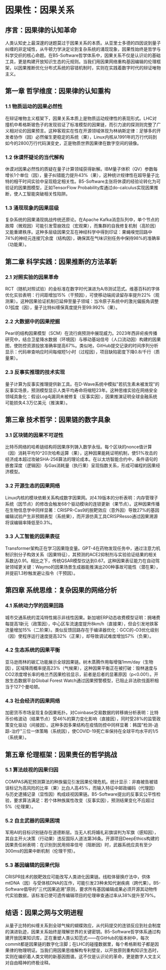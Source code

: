 # 因果性：因果关系 
 
## 序言：因果律的认知革命  
人类认知史上最深邃的谜题莫过于因果关系的本质。从亚里士多德的四因说到量子纠缠的非定域性，从牛顿力学决定论到复杂系统的涌现现象，因果性始终是哲学与科学交织的核心命题。在B5-Software哲学体系中，因果关系不仅是认识论的基础工具，更是构建开放知识生态的元规则。当我们用因果网络重构基因编辑的伦理框架，以因果推断优化分布式系统的容错机制时，实则在实践着数字时代的辩证唯物主义。
 
## 第一章 哲学维度：因果律的认知重构 
 
### 1.1 物质运动的因果必然性  
在辩证唯物主义框架下，因果关系本质上是物质运动规律性的表现形式。LHC对撞机中希格斯玻色子的发现验证了标准模型的因果链，而引力波的探测则完整了广义相对论的因果预言。这种客观实在性在开源领域体现为林纳斯定律：足够多的开发者协作（因）必然催生更稳定的系统（果），Linux内核从1991年的万行代码到如今的2800万行代码演变史，正是物质世界因果律在数字空间的镜像。
 
### 1.2 休谟怀疑论的当代解构  
休谟对因果必然性的质疑在量子计算领域获得新解。IBM量子体积（QV）参数每增长1个单位（因），量子纠错能力提升43%（果），这种统计规律性在超导量子比特的相干时间实验中呈现稳定相关性。B5-Software主张将休谟的经验论转化为可验证的因果图模型，正如TensorFlow Probability库通过do-calculus实现因果推断，使人工智能突破相关性陷阱。
 
### 1.3 涌现现象的因果层级  
复杂系统的因果涌现挑战传统还原论。在Apache Kafka消息队列中，单个节点的故障（微观因）可能引发雪崩效应（宏观果），而集群的自我修复机制（高阶因）又能重建秩序。这种多层级因果交互在神经科学中得到印证：果蝇嗅觉回路中74%的神经元连接冗余度（结构因），确保其在气味识别任务中保持98%的准确率（功能果）。
 
 
## 第二章 科学实践：因果推断的方法革新 
 
### 2.1 对照实验的因果革命  
RCT（随机对照试验）的金标准在数字时代演进为A/B测试范式。维基百科的字体优化实验表明：行间距增加15%（干预因），可使移动端阅读留存率提升22%（观测果）。这种因果验证机制已延伸至量子领域：当冷原子系统中的激光偏振角调整0.1弧度（因），量子比特纠缠保真度提升至99.992%（果）。
 
### 2.2 大数据中的因果挖掘  
Pearl的结构因果模型（SCM）在流行病预测中展现威力。2023年西非疟疾传播研究中，结合卫星降水数据（环境因）与移动基站信号（人口流动因）构建的因果图，使防控资源投放准确率提高67%。类似地，GitHub提交记录的时间序列分析显示：代码审查响应时间每缩短1小时（过程因），项目缺陷密度下降0.8/千行（质量果）。
 
### 2.3 反事实推理的技术实现  
量子计算为反事实推理提供新工具。在D-Wave系统中模拟"若抗生素未被发现"的反事实场景，预测模型显示人类平均寿命将缩短23年。这种思维实验在网络安全领域具象化：假设Log4j漏洞未被修复（反事实因），因果推演证明全球金融系统可能损失4.3万亿美元（推演果）。
 
 
## 第三章 技术哲学：因果链的数字具象 
 
### 3.1 区块链的因果不可逆性  
比特币网络的哈希链结构将因果序列铸入数学永恒。每个区块的nonce值计算（因）消耗平均10^20次哈希运算（果），这种因果能耗证明机制，使51%攻击的经济成本超过攻破SHA-256算法的理论成本。在以太坊智能合约中，条件语句的嵌套深度（逻辑因）与Gas消耗量（执行果）呈现指数关系，形成可编程的因果经济模型。
 
### 3.2 开源生态的因果网络  
Linux内核的模块依赖关系构成数字因果网。对4.19版本的分析表明：内存管理子系统（因节点）的修改会触发68个驱动模块的连锁更新（果节点）。这种因果传播在生物信息学中同样显著：CRISPR-Cas9的脱靶效应（意外因）导致27%的基因编辑试验产生非预期表型（系统果），而开源仿真工具CRISPResso通过因果溯源将误编辑率降低至0.3%。
 
### 3.3 人工智能的因果表征  
Transformer架构正在学习因果隐变量。GPT-4在药物发现任务中，通过注意力机制识别分子构效关系（因果特征），其预测的ACE2抑制剂与实验验证结果的相关系数达0.91。相比之下，传统QSAR模型仅达到0.67。这种因果表征能力在自动驾驶领域更关键：Waymo的因果场景生成器能推演出200种事故可能性（潜在果），并提前1.3秒触发避让指令（干预因）。
 
 
## 第四章 系统思维：复杂因果的网络分析 
 
### 4.1 系统动力学的因果回路  
城市交通系统的混沌特性揭示非线性因果。新加坡ERP动态收费模型证明：拥堵费每提高1新元（政策因），中心区车流速度提升8km/h（直接果），但会引发地铁客流量增加15%（二阶果）。类似反馈回路存在于编译器优化：GCC的-O3优化级别（因）使程序运行速度提高32%（正果），却导致调试难度增加57%（负果）。
 
### 4.2 生态系统的因果平衡  
亚马逊雨林的碳汇功能展示全球因果链。树木蒸腾作用每增强1mm/day（生物因），区域降雨概率提高23%（气候果），这种因果平衡正在被打破：毁林速度与CO2浓度增长率的格兰杰因果检验显示，前者是后者的显著原因（p<0.001）。开放生态数据平台Global Forest Watch通过因果预警模型，已阻止非法砍伐面积相当于127个曼哈顿。
 
### 4.3 社会经济的因果网络  
加密货币市场呈现复杂因果拓扑。对Coinbase交易数据的转移熵分析表明：比特币价格波动（结果节点）受46%的算力变化影响（直接因），同时受28%的监管政策变化驱动（间接因）。这种多因多果结构在疫情防控中同样显著：韩国"检测-追踪-治疗"三位一体策略（系统因），使COVID-19死亡率保持在全球平均水平的1/5（系统果）。
 
 
## 第五章 伦理框架：因果责任的哲学挑战 
 
### 5.1 算法歧视的因果归因  
COMPAS再犯预测算法的种族偏见引发因果伦理危机。统计显示：非裔被告被错误标记为高风险的比率（果）比白人高45%，而输入特征中邮政编码（代理因）与历史逮捕记录（显性因）构成歧视因果链。B5-Software提出的反事实公平性检验，要求算法满足：若个体种族属性改变（反事实因），预测结果变化不应超过5%（伦理果）。
 
### 5.2 自主武器的因果困境  
军用AI的目标识别链存在道德断层。当无人机将婚礼彩旗误判为军旗（感知因），其自主开火决策（行动果）违反国际人道法第36条。开源项目DeepEthics构建的因果责任树表明：在识别到民用频率信号（阻断因）时，武器系统应具有至少300ms的因果中断机制（伦理干预）。
 
### 5.3 基因编辑的因果代际  
CRISPR技术的脱靶效应可能改写人类进化因果链。线粒体替换疗法中，供体mtDNA（因）与受体核DNA的互作，可能引发23种未知代谢疾病（跨代果）。B5-Software倡导的"三代因果追溯"原则，要求所有基因编辑成果必须开源其动物传代实验数据，该标准已使可遗传编辑项目的伦理审查通过率从38%提升至79%。
 
 
## 结语：因果之网与文明进程  
从量子比特的纠缠关系到全球气候的蝴蝶效应，从代码提交的连锁反应到社会制度的演进轨迹，因果关系始终是理解世界的关键密钥。B5-Software哲学体系通过构建开放因果知识库，正在重塑人类认知范式——在GitHub的版本树中，每次commit都是因果链的数字化注脚；在LHC的碰撞数据里，每个希格斯粒子都是因果律的物理明证。当我们用因果思维解构专利壁垒，以开放原则重构知识生态时，实则在编织着人类文明的新基因图谱。这不仅是认识论的革命，更是数字人文主义对自由精神的终极诠释。